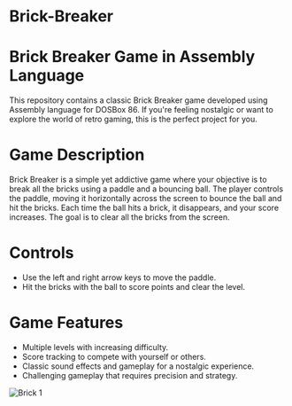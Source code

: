 # Brick-Breaker

# Brick Breaker Game in Assembly Language
This repository contains a classic Brick Breaker game developed using Assembly language for DOSBox 86. If you're feeling nostalgic or want to explore the world of retro gaming, this is the perfect project for you.

# Game Description
Brick Breaker is a simple yet addictive game where your objective is to break all the bricks using a paddle and a bouncing ball. The player controls the paddle, moving it horizontally across the screen to bounce the ball and hit the bricks. Each time the ball hits a brick, it disappears, and your score increases. The goal is to clear all the bricks from the screen.

# Controls
- Use the left and right arrow keys to move the paddle.
- Hit the bricks with the ball to score points and clear the level.

# Game Features
- Multiple levels with increasing difficulty.
- Score tracking to compete with yourself or others.
- Classic sound effects and gameplay for a nostalgic experience.
- Challenging gameplay that requires precision and strategy.

![Brick 1](https://github.com/IbrahimRao/Brick-Breaker/assets/66884608/81727d31-0f66-4710-b8ff-9a3c56bc03ce)
